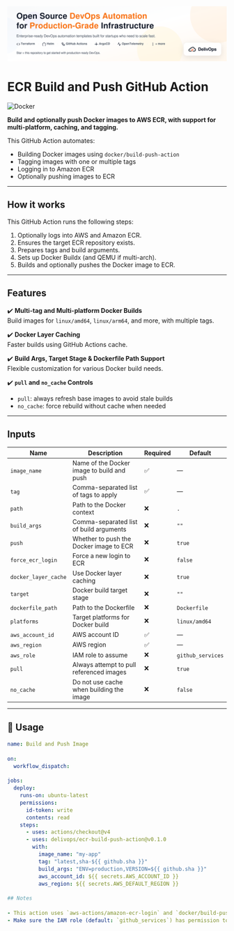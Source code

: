 [![DelivOps banner](https://raw.githubusercontent.com/delivops/.github/main/images/banner.png?raw=true)](https://delivops.com)

# ECR Build and Push GitHub Action

![Docker](https://img.shields.io/badge/Docker-ECR-blue)

**Build and optionally push Docker images to AWS ECR, with support for multi-platform, caching, and tagging.**

This GitHub Action automates:
- Building Docker images using `docker/build-push-action`
- Tagging images with one or multiple tags
- Logging in to Amazon ECR
- Optionally pushing images to ECR

---

## How it works

This GitHub Action runs the following steps:

1. Optionally logs into AWS and Amazon ECR.
2. Ensures the target ECR repository exists.
3. Prepares tags and build arguments.
4. Sets up Docker Buildx (and QEMU if multi-arch).
5. Builds and optionally pushes the Docker image to ECR.

---

## Features

✔️ **Multi-tag and Multi-platform Docker Builds**  
Build images for `linux/amd64`, `linux/arm64`, and more, with multiple tags.

✔️ **Docker Layer Caching**  
Faster builds using GitHub Actions cache.

✔️ **Build Args, Target Stage & Dockerfile Path Support**  
Flexible customization for various Docker build needs.

✔️ **`pull` and `no_cache` Controls**  
- `pull`: always refresh base images to avoid stale builds  
- `no_cache`: force rebuild without cache when needed  

---

## Inputs

| Name                 | Description                                                  | Required | Default        |
|----------------------|--------------------------------------------------------------|----------|----------------|
| `image_name`         | Name of the Docker image to build and push                   | ✅       | —              |
| `tag`                | Comma-separated list of tags to apply                        | ✅       | —              |
| `path`               | Path to the Docker context                                   | ❌       | `.`            |
| `build_args`         | Comma-separated list of build arguments                      | ❌       | `""`           |
| `push`               | Whether to push the Docker image to ECR                      | ❌       | `true`         |
| `force_ecr_login`    | Force a new login to ECR                                     | ❌       | `false`        |
| `docker_layer_cache` | Use Docker layer caching                                     | ❌       | `true`         |
| `target`             | Docker build target stage                                    | ❌       | `""`           |
| `dockerfile_path`    | Path to the Dockerfile                                       | ❌       | `Dockerfile`   |
| `platforms`          | Target platforms for Docker build                            | ❌       | `linux/amd64`  |
| `aws_account_id`     | AWS account ID                                               | ✅       | —              |
| `aws_region`         | AWS region                                                   | ✅       | —              |
| `aws_role`           | IAM role to assume                                           | ❌       | `github_services` |
| `pull`               | Always attempt to pull referenced images                     | ❌       | `true`         |
| `no_cache`           | Do not use cache when building the image                     | ❌       | `false`        |

---

## 🚀 Usage

```yaml
name: Build and Push Image

on:
  workflow_dispatch:

jobs:
  deploy:
    runs-on: ubuntu-latest
    permissions:
      id-token: write
      contents: read
    steps:
      - uses: actions/checkout@v4
      - uses: delivops/ecr-build-push-action@v0.1.0
        with:
          image_name: "my-app"
          tag: "latest,sha-${{ github.sha }}"
          build_args: "ENV=production,VERSION=${{ github.sha }}"
          aws_account_id: ${{ secrets.AWS_ACCOUNT_ID }}
          aws_region: ${{ secrets.AWS_DEFAULT_REGION }}

## Notes

- This action uses `aws-actions/amazon-ecr-login` and `docker/build-push-action` internally.
- Make sure the IAM role (default: `github_services`) has permission to interact with ECR.
